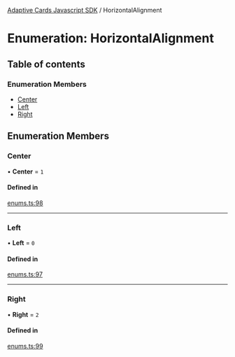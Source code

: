 [Adaptive Cards Javascript SDK](../README.md) / HorizontalAlignment

# Enumeration: HorizontalAlignment

## Table of contents

### Enumeration Members

- [Center](HorizontalAlignment.md#center)
- [Left](HorizontalAlignment.md#left)
- [Right](HorizontalAlignment.md#right)

## Enumeration Members

### Center

• **Center** = ``1``

#### Defined in

[enums.ts:98](https://github.com/asseco-see/AdaptiveCards/blob/1f0afdc45/source/nodejs/adaptivecards/src/enums.ts#L98)

___

### Left

• **Left** = ``0``

#### Defined in

[enums.ts:97](https://github.com/asseco-see/AdaptiveCards/blob/1f0afdc45/source/nodejs/adaptivecards/src/enums.ts#L97)

___

### Right

• **Right** = ``2``

#### Defined in

[enums.ts:99](https://github.com/asseco-see/AdaptiveCards/blob/1f0afdc45/source/nodejs/adaptivecards/src/enums.ts#L99)
